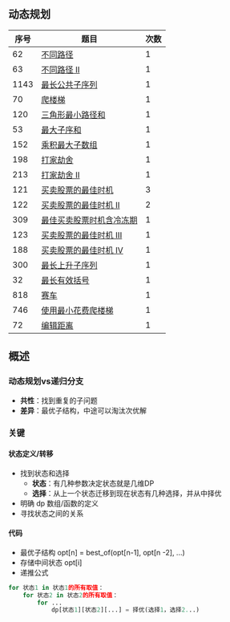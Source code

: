 ## 动态规划

| 序号 | 题目                                                         | 次数 |
| ---- | ------------------------------------------------------------ | ---- |
| 62   | [不同路径](https://leetcode-cn.com/problems/unique-paths/)   | 1    |
| 63   | [不同路径 II](https://leetcode-cn.com/problems/unique-paths-ii/) | 1    |
| 1143 | [最长公共子序列](https://leetcode-cn.com/problems/longest-common-subsequence/) | 1    |
| 70   | [爬楼梯](https://leetcode-cn.com/problems/climbing-stairs/)  | 1    |
| 120  | [三角形最小路径和](https://leetcode-cn.com/problems/triangle/) | 1    |
| 53   | [最大子序和](https://leetcode-cn.com/problems/maximum-subarray/) | 1    |
| 152  | [乘积最大子数组](https://leetcode-cn.com/problems/maximum-product-subarray/) | 1    |
| 198  | [打家劫舍](https://leetcode-cn.com/problems/house-robber/)   | 1    |
| 213  | [打家劫舍 II](https://leetcode-cn.com/problems/house-robber-ii/) | 1    |
| 121  | [买卖股票的最佳时机](https://leetcode-cn.com/problems/best-time-to-buy-and-sell-stock/) | 3    |
| 122  | [买卖股票的最佳时机 II](https://leetcode-cn.com/problems/best-time-to-buy-and-sell-stock-ii/) | 2    |
| 309  | [最佳买卖股票时机含冷冻期](https://leetcode-cn.com/problems/best-time-to-buy-and-sell-stock-with-cooldown/) | 1    |
| 123  | [买卖股票的最佳时机 III](https://leetcode-cn.com/problems/best-time-to-buy-and-sell-stock-iii/) | 1    |
| 188  | [买卖股票的最佳时机 IV](https://leetcode-cn.com/problems/best-time-to-buy-and-sell-stock-iv/) | 1    |
| 300  | [最长上升子序列](https://leetcode-cn.com/problems/longest-increasing-subsequence/) | 1    |
| 32   | [最长有效括号](https://leetcode-cn.com/problems/longest-valid-parentheses/) | 1    |
| 818  | [赛车](https://leetcode-cn.com/problems/race-car/)           | 1    |
| 746  | [使用最小花费爬楼梯](https://leetcode-cn.com/problems/min-cost-climbing-stairs/) | 1    |
| 72   | [编辑距离](https://leetcode-cn.com/problems/edit-distance/)  | 1    |



## 概述

### 动态规划vs递归分支

+ **共性**：找到重复的子问题
+ **差异**：最优子结构，中途可以淘汰次优解



### 关键

#### 状态定义/转移

+ 找到状态和选择
  + **状态**：有几种参数决定状态就是几维DP
  + **选择**：从上一个状态迁移到现在状态有几种选择，并从中择优
+ 明确 dp 数组/函数的定义 
+ 寻找状态之间的关系

#### 代码

+ 最优子结构 opt[n] = best_of(opt[n-1], opt[n -2], ...)
+ 存储中间状态 opt[i]
+ 递推公式

```python
for 状态1 in 状态1的所有取值：
    for 状态2 in 状态2的所有取值：
        for ...
            dp[状态1][状态2][...] = 择优(选择1，选择2...)
```